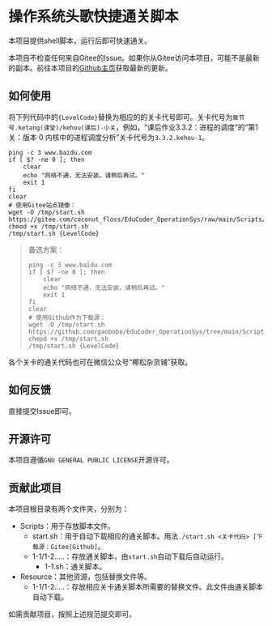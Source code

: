 # 操作系统头歌快捷通关脚本

本项目提供shell脚本，运行后即可快速通关。

本项目不检查任何来自Gitee的Issue。如果你从Gitee访问本项目，可能不是最新的副本。前往本项目的[Github主页](githun.com/gaobobo/EduCoder_OperationSys)获取最新的更新。

## 如何使用

将下列代码中的`{LevelCode}`替换为相应的的关卡代号即可。关卡代号为`章节号.ketang(课堂)/kehou(课后)-小关`，例如，“课后作业3.3.2：进程的调度”的“第1关：版本 0 内核中的进程调度分析”关卡代号为`3.3.2.kehou-1`。

```shell
ping -c 3 www.baidu.com
if [ $? -ne 0 ]; then
    clear
    echo "网络不通，无法安装。请稍后再试。"
    exit 1
fi
clear
# 使用Gitee站点镜像：
wget -O /tmp/start.sh https://gitee.com/coconut_floss/EduCoder_OperationSys/raw/main/Scripts/start.sh
chmod +x /tmp/start.sh
/tmp/start.sh {LevelCode}
```

> 备选方案：
> ```shell
> ping -c 3 www.baidu.com
> if [ $? -ne 0 ]; then
>     clear
>     echo "网络不通，无法安装。请稍后再试。"
>     exit 1
> fi
> clear
> # 使用Github作为下载源：
> wget -O /tmp/start.sh https://github.com/gaobobo/EduCoder_OperationSys/tree/main/Scripts/start.sh
> chmod +x /tmp/start.sh
> /tmp/start.sh {LevelCode}
> ```

各个关卡的通关代码也可在微信公众号“椰松杂货铺”获取。

## 如何反馈

直接提交Issue即可。

## 开源许可

本项目遵循`GNU GENERAL PUBLIC LICENSE`开源许可。

## 贡献此项目

本项目根目录有两个文件夹，分别为：

- Scripts：用于存放脚本文件。
    - start.sh：用于自动下载相应的通关脚本。用法`./start.sh <关卡代码> [下载源：Gitee|Github]`。
    - 1-1/1-2.....：存放通关脚本，由`start.sh`自动下载后自动运行。
        - 1-1.sh：通关脚本。
- Resource：其他资源，包括替换文件等。
    - 1-1/1-2.....：存放相应关卡通关脚本所需要的替换文件。此文件由通关脚本自动下载。

如需贡献项目，按照上述规范提交即可。